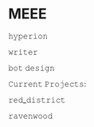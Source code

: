 # MEEE

𝚑𝚢𝚙𝚎𝚛𝚒𝚘𝚗

𝚠𝚛𝚒𝚝𝚎𝚛

𝚋𝚘𝚝 𝚍𝚎𝚜𝚒𝚐𝚗

𝙲𝚞𝚛𝚛𝚎𝚗𝚝 𝙿𝚛𝚘𝚓𝚎𝚌𝚝𝚜:

𝚛𝚎𝚍_𝚍𝚒𝚜𝚝𝚛𝚒𝚌𝚝

𝚛𝚊𝚟𝚎𝚗𝚠𝚘𝚘𝚍

<!---
jwomackou/jwomackou is a ✨ special ✨ repository because its `README.md` (this file) appears on your GitHub profile.
You can click the Preview link to take a look at your changes.
--->
